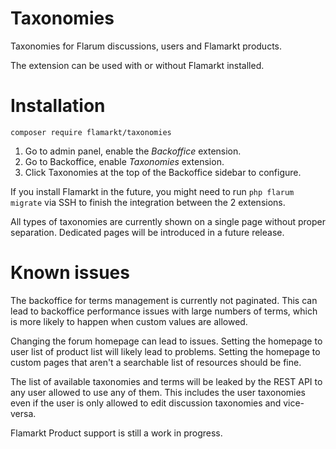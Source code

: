 # Taxonomies

Taxonomies for Flarum discussions, users and Flamarkt products.

The extension can be used with or without Flamarkt installed.

# Installation

    composer require flamarkt/taxonomies

1. Go to admin panel, enable the *Backoffice* extension.
2. Go to Backoffice, enable *Taxonomies* extension.
3. Click Taxonomies at the top of the Backoffice sidebar to configure.

If you install Flamarkt in the future, you might need to run `php flarum migrate` via SSH to finish the integration between the 2 extensions.

All types of taxonomies are currently shown on a single page without proper separation.
Dedicated pages will be introduced in a future release.

# Known issues

The backoffice for terms management is currently not paginated.
This can lead to backoffice performance issues with large numbers of terms, which is more likely to happen when custom values are allowed.

Changing the forum homepage can lead to issues.
Setting the homepage to user list of product list will likely lead to problems.
Setting the homepage to custom pages that aren't a searchable list of resources should be fine.

The list of available taxonomies and terms will be leaked by the REST API to any user allowed to use any of them.
This includes the user taxonomies even if the user is only allowed to edit discussion taxonomies and vice-versa.

Flamarkt Product support is still a work in progress.
